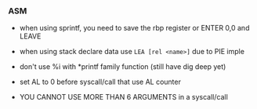 ### ASM
- when using sprintf, you need to save the rbp register or ENTER 0,0 and LEAVE

- when using stack declare data use `LEA [rel <name>]` due to PIE imple
- don't use %i with *printf family function (still have dig deep yet)
- set AL to 0 before syscall/call that use AL counter

- YOU CANNOT USE MORE THAN 6 ARGUMENTS in a syscall/call
